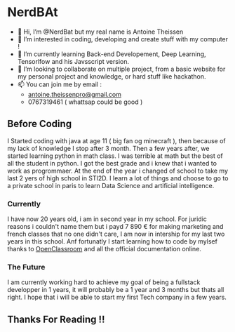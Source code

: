 # NerdBAt
- 👋 Hi, I’m @NerdBat but my real name is Antoine Theissen
- 👀 I’m interested in coding, developing and create stuff with my computer !
- 🌱 I’m currently learning Back-end Developement, Deep Learning, Tensorlfow and his Javsscript version.
- 💞️ I’m looking to collaborate on multiple project, from a basic website for my personal project and knowledge, or hard stuff like hackathon.
- 📫  You can join me by email : 
    - antoine.theissenpro@gmail.com 
    - 0767319461 ( whattsap could be good )
    
    
## Before Coding

I Started coding with java at age 11 ( big fan og minecraft ), then because of my lack of knowledge I stop after 3 month.
Then a few years after, we started learning python in math class. I was terrible at math but the best of all the student in python.
I got the best grade and i knew that i wanted to work as progrommaer. At the end of the year i changed of school to take my last 2 yers of high school in STI2D. I learn a lot of things and choose to go to a private school in paris to learn Data Science and artificial intelligence.

### Currently

I have now 20 years old, i am in second year in my school. For juridic reasons i couldn't name them but i payd 7 890 € for making marketing and french classes that no one didn't care, I am now in intership for my last two years in this school. Anf fortunatly I start learning how to code by mylsef thanks to [OpenClassroom]('https://openclassrooms.com/') and all the official documentation online.

### The Future

I am currently working hard to achieve my goal of being a fullstack developper in 1 years, it will probably be a 1 year and 3 months but thats all right. I hope that i will be able to start my first Tech company in a few years.


## Thanks For Reading !!
